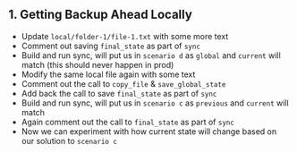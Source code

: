 ## 1. Getting Backup Ahead Locally

* Update `local/folder-1/file-1.txt` with some more text
* Comment out saving `final_state` as part of `sync`
* Build and run sync, will put us in `scenario d` as `global` and `current` will match (this should never happen in prod)
* Modify the same local file again with some text
* Comment out the call to `copy_file` & `save_global_state`
* Add back the call to save `final_state` as part of `sync`
* Build and run sync, will put us in `scenario c` as `previous` and `current` will match
* Again comment out the call to `final_state` as part of `sync`
* Now we can experiment with how current state will change based on our solution to `scenario c`
